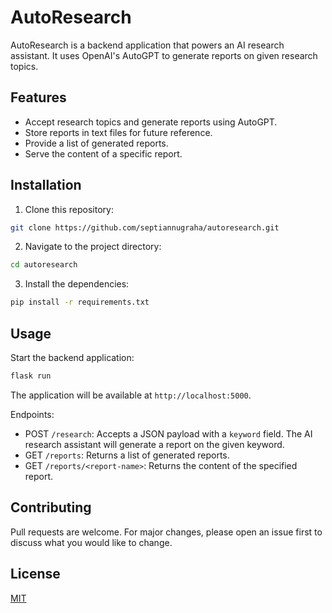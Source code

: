# AutoResearch

AutoResearch is a backend application that powers an AI research assistant. It uses OpenAI's AutoGPT to generate reports on given research topics.

## Features

- Accept research topics and generate reports using AutoGPT.
- Store reports in text files for future reference.
- Provide a list of generated reports.
- Serve the content of a specific report.

## Installation

1. Clone this repository:

```bash
git clone https://github.com/septiannugraha/autoresearch.git
```

2. Navigate to the project directory:

```bash
cd autoresearch
```

3. Install the dependencies:

```bash
pip install -r requirements.txt
```

## Usage

Start the backend application:

```bash
flask run
```

The application will be available at `http://localhost:5000`.

Endpoints:

- POST `/research`: Accepts a JSON payload with a `keyword` field. The AI research assistant will generate a report on the given keyword.
- GET `/reports`: Returns a list of generated reports.
- GET `/reports/<report-name>`: Returns the content of the specified report.

## Contributing

Pull requests are welcome. For major changes, please open an issue first to discuss what you would like to change.

## License

[MIT](https://choosealicense.com/licenses/mit/)